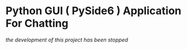 # Python GUI ( PySide6 ) Application For Chatting
<i>the development of this project has been stopped</i>
